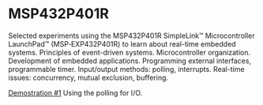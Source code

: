 # MSP432P401R
Selected experiments using the MSP432P401R SimpleLink™ Microcontroller LaunchPad™  (MSP‑EXP432P401R) to learn about real-time embedded systems.
Principles of event-driven systems. Microcontroller organization. Development of embedded applications. Programming external interfaces, programmable timer. Input/output methods: polling, interrupts. Real-time issues: concurrency, mutual exclusion, buffering.

[Demostration #1](https://youtu.be/vwYMqKN94sA)
Using the polling for I/O.
